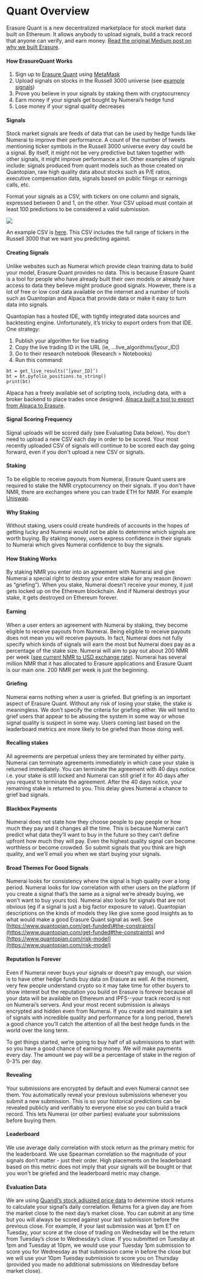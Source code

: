 # Quant Overview

Erasure Quant is a new decentralized marketplace for stock market data built on Ethereum. It allows anybody to upload signals, build a track record that anyone can verify, and earn money. [Read the original Medium post on why we built Erasure](https://medium.com/numerai/numerai-reveals-erasure-unstoppable-peer-to-peer-data-feeds-4fbb8d92820a).

#### **How ErasureQuant Works**

1. Sign up to [Erasure Quant](https://erasurequant.com/) using [MetaMask](https://docs.erasure.xxx/help/metamask)
2. Upload signals on stocks in the Russell 3000 universe \(see [example signals](https://drive.google.com/open?id=1_aQIRbfE8ZLE5Wv5GIGXowwGIA_1fzdZ)\)
3. Prove you believe in your signals by staking them with cryptocurrency
4. Earn money if your signals get bought by Numerai’s hedge fund
5. Lose money if your signal quality decreases

#### **Signals**

Stock market signals are feeds of data that can be used by hedge funds like Numerai to improve their performance. A count of the number of tweets mentioning ticker symbols in the Russell 3000 universe every day could be a signal. By itself, it might not be very predictive but taken together with other signals, it might improve performance a lot. Other examples of signals include: signals produced from quant models such as those created on Quantopian, raw high quality data about stocks such as P/E ratios, executive compensation data, signals based on public filings or earnings calls, etc.

Format your signals as a CSV, with tickers on one column and signals, expressed between 0 and 1, on the other. Your CSV upload must contain at least 100 predictions to be considered a valid submission.

![](https://lh5.googleusercontent.com/XJXMa3M_ukXNl4YQfEG74BiruWIh1YrC7AKp2B1gprwxFzFTsoO0iGTsy_4xUsdsul3_sp6oNUGRYhZhX-VhT6FZ0Rt-CSFGrA9w5KPLm9EiNB6IFT_EbVMMe_5g8nPSpJHbfjFe)

An example CSV is [here](https://drive.google.com/open?id=1_aQIRbfE8ZLE5Wv5GIGXowwGIA_1fzdZ). This CSV includes the full range of tickers in the Russell 3000 that we want you predicting against.

#### **Creating Signals**

Unlike websites such as Numerai which provide clean training data to build your model, Erasure Quant provides no data. This is because Erasure Quant is a tool for people who have already built their own models or already have access to data they believe might produce good signals. However, there is a lot of free or low cost data available on the internet and a number of tools such as Quantopian and Alpaca that provide data or make it easy to turn data into signals.

Quantopian has a hosted IDE, with tightly integrated data sources and backtesting engine. Unfortunately, it’s tricky to export orders from that IDE. One strategy:

1. Publish your algorithm for live trading
2. Copy the live trading ID in the URL \(ie, ...live_algorithms/\[your_ID\]\)
3. Go to their research notebook \(Research &gt; Notebooks\)
4. Run this command:

```text
bt = get_live_results(‘[your_ID]’)
bt = bt.pyfolio_positions.to_string()
print(bt)
```

Alpaca has a freely available set of scripting tools, including data, with a broker backend to place trades once designed. [Alpaca built a tool to export from Alpaca to Erasure](https://github.com/alpacahq/alpaca-erasure).

#### Signal Scoring Frequency

Signal uploads will be scored daily \(see Evaluating Data below\). You don't need to upload a new CSV each day in order to be scored. Your most recently uploaded CSV of signals will continue to be scored each day going forward, even if you don't upload a new CSV or signals.

#### **Staking**

To be eligible to receive payouts from Numerai, Erasure Quant users are required to stake the NMR cryptocurrency on their signals. If you don't have NMR, there are exchanges where you can trade ETH for NMR. For example [Uniswap](https://uniswap.io/).

#### **Why Staking**

Without staking, users could create hundreds of accounts in the hopes of getting lucky and Numerai would not be able to determine which signals are worth buying. By staking money, users express confidence in their signals to Numerai which gives Numerai confidence to buy the signals.

#### **How Staking Works**

By staking NMR you enter into an agreement with Numerai and give Numerai a special right to destroy your entire stake for any reason \(known as “griefing”\). When you stake, Numerai doesn’t receive your money, it just gets locked up on the Ethereum blockchain. And if Numerai destroys your stake, it gets destroyed on Ethereum forever.

#### **Earning**

When a user enters an agreement with Numerai by staking, they become eligible to receive payouts from Numerai. Being eligible to receive payouts does not mean you will receive payouts. In fact, Numerai does not fully specify which kinds of signals will earn the most but Numerai does pay as a percentage of the stake size. Numerai will aim to pay out about 200 NMR per week \([see current NMR to USD exchange rate](https://coinmarketcap.com/currencies/numeraire/)\). Numerai has several million NMR that it has allocated to Erasure applications and Erasure Quant is our main one. 200 NMR per week is just the beginning.

#### **Griefing**

Numerai earns nothing when a user is griefed. But griefing is an important aspect of Erasure Quant. Without any risk of losing your stake, the stake is meaningless. We don’t specify the criteria for griefing either. We will tend to grief users that appear to be abusing the system in some way or whose signal quality is suspect in some way. Users coming last based on the leaderboard metrics are more likely to be griefed than those doing well.

#### **Recalling stakes**

All agreements are perpetual unless they are terminated by either party. Numerai can terminate agreements immediately in which case your stake is returned immediately. You can terminate the agreement with 40 days notice i.e. your stake is still locked and Numerai can still grief it for 40 days after you request to terminate the agreement. After the 40 days notice, your remaining stake is returned to you. This delay gives Numerai a chance to grief bad signals.

#### **Blackbox Payments**

Numerai does not state how they choose people to pay people or how much they pay and it changes all the time. This is because Numerai can’t predict what data they’ll want to buy in the future so they can’t define upfront how much they will pay. Even the highest quality signal can become worthless or become crowded. So submit signals that you think are high quality, and we’ll email you when we start buying your signals.

#### **Broad Themes For Good Signals**

Numerai looks for consistency where the signal is high quality over a long period. Numerai looks for low correlation with other users on the platform \(if you create a signal that’s the same as a signal we’re already buying, we won’t want to buy yours too\). Numerai also looks for signals that are not obvious \(eg if a signal is just a big factor exposure to value\). Quantopian descriptions on the kinds of models they like give some good insights as to what would make a good Erasure Quant signal as well. See [https://www.quantopian.com/get-funded\#the-constraints](https://www.quantopian.com/get-funded#the-constraints) and [https://www.quantopian.com/risk-model](https://www.quantopian.com/risk-model)

#### **Reputation Is Forever**

Even if Numerai never buys your signals or doesn’t pay enough, our vision is to have other hedge funds buy data on Erasure as well. At the moment, very few people understand crypto so it may take time for other buyers to show interest but the reputation you build on Erasure is forever because all your data will be available on Ethereum and IPFS--your track record is not on Numerai’s servers. And your most recent submission is always encrypted and hidden even from Numerai. If you create and maintain a set of signals with incredible quality and performance for a long period, there’s a good chance you’ll catch the attention of all the best hedge funds in the world over the long term.

To get things started, we’re going to buy half of all submissions to start with so you have a good chance of earning money. We will make payments every day. The amount we pay will be a percentage of stake in the region of 0-3% per day.

#### **Revealing**

Your submissions are encrypted by default and even Numerai cannot see them. You automatically reveal your previous submissions whenever you submit a new submission. This is so your historical predictions can be revealed publicly and verifiably to everyone else so you can build a track record. This lets Numerai \(or other parties\) evaluate your submissions before buying them.

#### **Leaderboard**

We use average daily correlation with stock return as the primary metric for the leaderboard. We use Spearman correlation so the magnitude of your signals don’t matter - just their order. High placements on the leaderboard based on this metric does not imply that your signals will be bought or that you won't be griefed and the leaderboard metric may change.

#### **Evaluation Data**

We are using [Quandl’s stock adjusted price data](https://www.quandl.com/data/EOD-End-of-Day-US-Stock-Prices) to determine stock returns to calculate your signal’s daily correlation. Returns for a given day are from the market close to the next day’s market close. You can submit at any time but you will always be scored against your last submission before the previous close. For example, if your last submission was at 1pm ET on Tuesday, your score at the close of trading on Wednesday will be the return from Tuesday’s close to Wednesday’s close. If you submitted on Tuesday at 1pm and Tuesday at 10pm, we would use your Tuesday 1pm submission to score you for Wednesday as that submission came in before the close but we will use your 10pm Tuesday submission to score you on Thursday \(provided you made no additional submissions on Wednesday before market close\).
